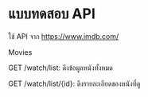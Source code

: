 # แบบทดสอบ API
ใช้ API จาก https://www.imdb.com/

Movies

GET /watch/list: ดึงข้อมูลหนังทั้งหมด

GET /watch/list/{id}: ดึงรายละเอียดของหนังที่ดู

